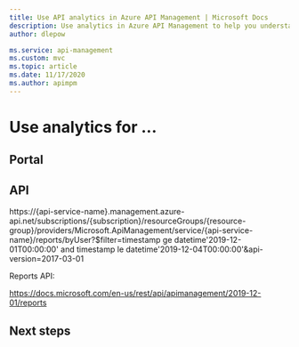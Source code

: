 ```yaml
---
title: Use API analytics in Azure API Management | Microsoft Docs
description: Use analytics in Azure API Management to help you understand the traffic your APIs are getting, what drives that traffic, and the performance of your APIs.
author: dlepow

ms.service: api-management
ms.custom: mvc
ms.topic: article
ms.date: 11/17/2020
ms.author: apimpm
---
```

# Use analytics for ...




## Portal

## API


https://{api-service-name}.management.azure-api.net/subscriptions/{subscription}/resourceGroups/{resource-group}/providers/Microsoft.ApiManagement/service/{api-service-name}/reports/byUser?$filter=timestamp ge datetime'2019-12-01T00:00:00' and timestamp le datetime'2019-12-04T00:00:00'&api-version=2017-03-01

Reports API:

https://docs.microsoft.com/en-us/rest/api/apimanagement/2019-12-01/reports

## Next steps